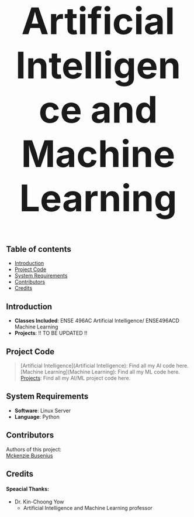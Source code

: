 <h1 align="center" style="font-size:100px" >
  Artificial Intelligence and Machine Learning
</h1>

## Table of contents
- [Introduction](#introduction)
- [Project Code](#project-code)
- [System Requirements](#system-requirements)
- [Contributors](#contributors)
- [Credits](#credits)

## Introduction
- **Classes Included**: ENSE 496AC Artificial Intelligence/ ENSE496ACD Machine Learning
- **Projects**: !! TO BE UPDATED !!

## Project Code
> [Artificial Intelligence](Artificial Intelligence): Find all my AI code here.
> [Machine Learning](Machine Learning): Find all my ML code here.
> [Projects](Projects): Find all my AI/ML project code here.


## System Requirements
- **Software**: Linux Server
- **Language**: Python

## Contributors
Authors of this project:  
[Mckenzie Busenius](https://github.com/macbusenius)  

## Credits
#### Speacial Thanks:
- Dr. Kin-Choong Yow
  - Artificial Intelligence and Machine Learning professor





